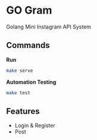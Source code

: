 # GO Gram

Golang Mini Instagram API System

## Commands

**Run**

```bash
make serve
```

**Automation Testing**

```bash
make test
```

## Features

- Login & Register
- Post

